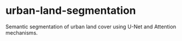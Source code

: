 # urban-land-segmentation
Semantic segmentation of urban land cover using U-Net and Attention mechanisms.
